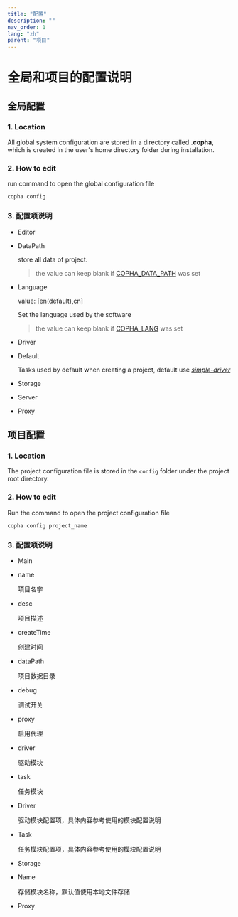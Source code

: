```yaml
---
title: "配置"
description: ""
nav_order: 1
lang: "zh"
parent: "项目"
---
```


# 全局和项目的配置说明

## 全局配置
### 1. Location
All global system configuration are stored in a directory called **.copha**, which is created in the user's home directory folder during installation.

### 2. How to edit

run command to open the global configuration file
```
copha config
```

### 3. 配置项说明

- Editor
- DataPath

    store all data of project.
    > the value can keep blank if [COPHA_DATA_PATH](/env#COPHA_DATA_PATH) was set
- Language

    value: [en(default),cn]

    Set the language used by the software
    > the value can keep blank if [COPHA_LANG](/env#COPHA_LANG) was set
- Driver
 - Default

   Tasks used by default when creating a project, default use [*simple-driver*](https://copha.net)

- Storage
- Server

- Proxy

## 项目配置
### 1. Location
The project configuration file is stored in the `config` folder under the project root directory.

### 2. How to edit

Run the command to open the project configuration file
```
copha config project_name
```

### 3. 配置项说明

- Main
 - name

    项目名字
 - desc

    项目描述
 - createTime

    创建时间
 - dataPath

    项目数据目录
 - debug

    调试开关
 - proxy

    启用代理
 - driver

    驱动模块
 - task

    任务模块

- Driver

    驱动模块配置项，具体内容参考使用的模块配置说明

- Task

    任务模块配置项，具体内容参考使用的模块配置说明
- Storage
 - Name

    存储模块名称，默认值使用本地文件存储

- Proxy
